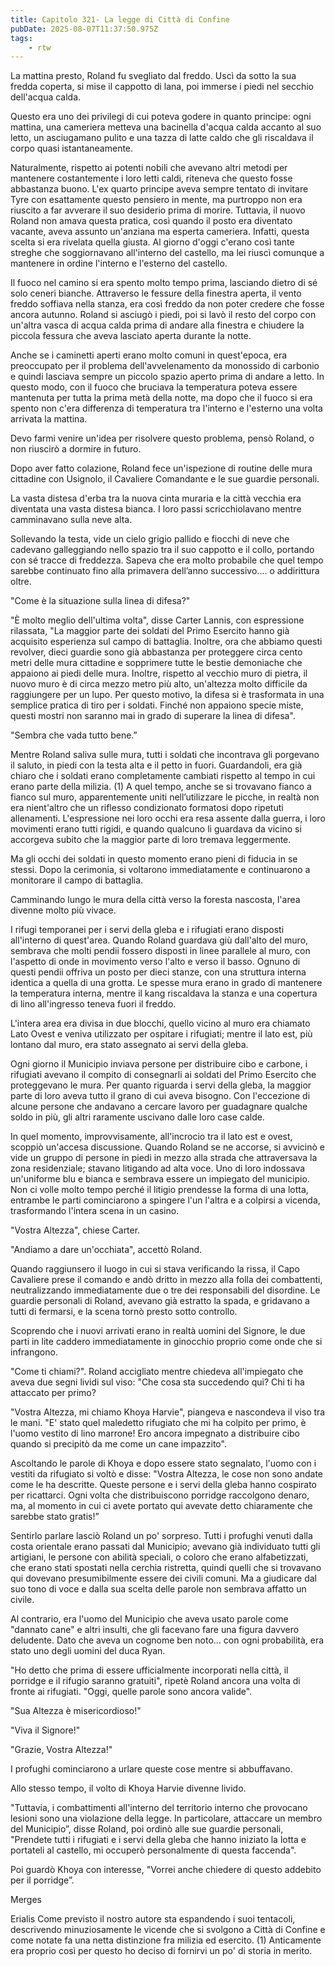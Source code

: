 ```yaml
---
title: Capitolo 321- La legge di Città di Confine
pubDate: 2025-08-07T11:37:50.975Z
tags:
    - rtw
---
```







La mattina presto, Roland fu svegliato dal freddo. Uscì da sotto la sua fredda coperta, si mise il cappotto di lana, poi immerse i piedi nel secchio dell'acqua calda.


Questo era uno dei privilegi di cui poteva godere in quanto principe: ogni mattina, una cameriera metteva una bacinella d'acqua calda accanto al suo letto, un asciugamano pulito e una tazza di latte caldo che gli riscaldava il corpo quasi istantaneamente.


Naturalmente, rispetto ai potenti nobili che avevano altri metodi per mantenere costantemente i loro letti caldi, riteneva che questo fosse abbastanza buono. L'ex quarto principe aveva sempre tentato di invitare Tyre con esattamente questo pensiero in mente, ma purtroppo non era riuscito a far avverare il suo desiderio prima di morire. Tuttavia, il nuovo Roland non amava questa pratica, così quando il posto era diventato vacante, aveva assunto un'anziana ma esperta cameriera. Infatti, questa scelta si era rivelata quella giusta. Al giorno d'oggi c'erano così tante streghe che soggiornavano all'interno del castello, ma lei riuscì comunque a mantenere in ordine l'interno e l'esterno del castello.


Il fuoco nel camino si era spento molto tempo prima, lasciando dietro di sé solo ceneri bianche. Attraverso le fessure della finestra aperta, il vento freddo soffiava nella stanza, era così freddo da non poter credere che fosse ancora autunno. Roland si asciugò i piedi, poi si lavò il resto del corpo con un'altra vasca di acqua calda prima di andare alla finestra e chiudere la piccola fessura che aveva lasciato aperta durante la notte.


Anche se i caminetti aperti erano molto comuni in quest'epoca, era preoccupato per il problema dell'avvelenamento da monossido di carbonio e quindi lasciava sempre un piccolo spazio aperto prima di andare a letto. In questo modo, con il fuoco che bruciava la temperatura poteva essere mantenuta per tutta la prima metà della notte, ma dopo che il fuoco si era spento non c'era differenza di temperatura tra l'interno e l'esterno una volta arrivata la mattina.


Devo farmi venire un'idea per risolvere questo problema, pensò Roland, o non riuscirò a dormire in futuro.


Dopo aver fatto colazione, Roland fece un'ispezione di routine delle mura cittadine con Usignolo, il Cavaliere Comandante e le sue guardie personali.


La vasta distesa d'erba tra la nuova cinta muraria e la città vecchia era diventata una vasta distesa bianca. I loro passi scricchiolavano mentre camminavano sulla neve alta.


Sollevando la testa, vide un cielo grigio pallido e fiocchi di neve che cadevano galleggiando nello spazio tra il suo cappotto e il collo, portando con sé tracce di freddezza. Sapeva che era molto probabile che quel tempo sarebbe continuato fino alla primavera dell’anno successivo.... o addirittura oltre.


"Come è la situazione sulla linea di difesa?"


"È molto meglio dell'ultima volta", disse Carter Lannis, con espressione rilassata, "La maggior parte dei soldati del Primo Esercito hanno già acquisito esperienza sul campo di battaglia. Inoltre, ora che abbiamo questi revolver, dieci guardie sono già abbastanza per proteggere circa cento metri delle mura cittadine e sopprimere tutte le bestie demoniache che appaiono ai piedi delle mura. Inoltre, rispetto al vecchio muro di pietra, il nuovo muro è di circa mezzo metro più alto, un'altezza molto difficile da raggiungere per un lupo. Per questo motivo, la difesa si è trasformata in una semplice pratica di tiro per i soldati. Finché non appaiono specie miste, questi mostri non saranno mai in grado di superare la linea di difesa".


"Sembra che vada tutto bene.”


Mentre Roland saliva sulle mura, tutti i soldati che incontrava gli porgevano il saluto, in piedi con la testa alta e il petto in fuori. Guardandoli, era già chiaro che i soldati erano completamente cambiati rispetto al tempo in cui erano parte della milizia. (1) A quel tempo, anche se si trovavano fianco a fianco sul muro, apparentemente uniti nell’utilizzare le picche, in realtà non era nient'altro che un riflesso condizionato formatosi dopo ripetuti allenamenti. L'espressione nei loro occhi era resa assente dalla guerra, i loro movimenti erano tutti rigidi, e quando qualcuno li guardava da vicino si accorgeva subito che la maggior parte di loro tremava leggermente.


Ma gli occhi dei soldati in questo momento erano pieni di fiducia in se stessi. Dopo la cerimonia, si voltarono immediatamente e continuarono a monitorare il campo di battaglia.


Camminando lungo le mura della città verso la foresta nascosta, l'area divenne molto più vivace.


I rifugi temporanei per i servi della gleba e i rifugiati erano disposti all'interno di quest'area. Quando Roland guardava giù dall'alto del muro, sembrava che molti pendii fossero disposti in linee parallele al muro, con l'aspetto di onde in movimento verso l'alto e verso il basso. Ognuno di questi pendii offriva un posto per dieci stanze, con una struttura interna identica a quella di una grotta. Le spesse mura erano in grado di mantenere la temperatura interna, mentre il kang riscaldava la stanza e una copertura di lino all'ingresso teneva fuori il freddo.


L'intera area era divisa in due blocchi, quello vicino al muro era chiamato Lato Ovest e veniva utilizzato per ospitare i rifugiati; mentre il lato est, più lontano dal muro, era stato assegnato ai servi della gleba.


Ogni giorno il Municipio inviava persone per distribuire cibo e carbone, i rifugiati avevano il compito di  consegnarli ai soldati del Primo Esercito che proteggevano le mura. Per quanto riguarda i servi della gleba, la maggior parte di loro aveva tutto il grano di cui aveva bisogno. Con l'eccezione di alcune persone che andavano a cercare lavoro per guadagnare qualche soldo in più, gli altri raramente uscivano dalle loro case calde.


In quel momento, improvvisamente, all'incrocio tra il lato est e ovest, scoppiò un'accesa discussione. Quando Roland se ne accorse, si avvicinò e vide un gruppo di persone in piedi in mezzo alla strada che attraversava la zona residenziale; stavano litigando ad alta voce. Uno di loro indossava un'uniforme blu e bianca e sembrava essere un impiegato del municipio. Non ci volle molto tempo perché il litigio prendesse la forma di una lotta, entrambe le parti cominciarono a spingere l'un l'altra e a colpirsi a vicenda, trasformando l'intera scena in un casino.


"Vostra Altezza", chiese Carter.


"Andiamo a dare un'occhiata", accettò Roland.


Quando raggiunsero il luogo in cui si stava verificando la rissa, il Capo Cavaliere prese il comando e andò dritto in mezzo alla folla dei combattenti, neutralizzando immediatamente due o tre dei responsabili del disordine. Le guardie personali di Roland, avevano già estratto la spada, e gridavano a tutti di fermarsi, e la scena tornò presto sotto controllo.


Scoprendo che i nuovi arrivati erano in realtà uomini del Signore, le due parti in lite caddero immediatamente in ginocchio proprio come onde che si infrangono.


"Come ti chiami?". Roland accigliato mentre chiedeva all'impiegato che aveva due segni lividi sul viso: "Che cosa sta succedendo qui? Chi ti ha attaccato per primo?


"Vostra Altezza, mi chiamo Khoya Harvie", piangeva e nascondeva il viso tra le mani. "E' stato quel maledetto rifugiato che mi ha colpito per primo, è l'uomo vestito di lino marrone! Ero ancora impegnato a distribuire cibo quando si precipitò da me come un cane impazzito".


Ascoltando le parole di Khoya e dopo essere stato segnalato, l'uomo con i vestiti da rifugiato si voltò e disse: "Vostra Altezza, le cose non sono andate come le ha descritte. Queste persone e i servi della gleba hanno cospirato per ricattarci. Ogni volta che distribuiscono porridge raccolgono denaro, ma, al momento in cui ci avete portato qui avevate detto chiaramente che sarebbe stato gratis!”


Sentirlo parlare lasciò Roland un po' sorpreso. Tutti i profughi venuti dalla costa orientale erano passati dal Municipio; avevano già individuato tutti gli artigiani, le persone con abilità speciali, o coloro che erano alfabetizzati, che erano stati spostati nella cerchia ristretta, quindi quelli che si trovavano qui dovevano presumibilmente essere dei civili comuni. Ma a giudicare dal suo tono di voce e dalla sua scelta delle parole non sembrava affatto un civile.


Al contrario, era l'uomo del Municipio che aveva usato parole come "dannato cane" e altri insulti, che gli facevano fare una figura davvero deludente. Dato che aveva un cognome ben noto... con ogni probabilità, era stato uno degli uomini del duca Ryan.


"Ho detto che prima di essere ufficialmente incorporati nella città, il porridge e il rifugio saranno gratuiti", ripetè Roland ancora una volta di fronte ai rifugiati. "Oggi, quelle parole sono ancora valide".


"Sua Altezza è misericordioso!"


"Viva il Signore!"


"Grazie, Vostra Altezza!"


I profughi cominciarono a urlare queste cose mentre si abbuffavano.


Allo stesso tempo, il volto di Khoya Harvie divenne livido.


"Tuttavia, i combattimenti all'interno del territorio interno che provocano lesioni sono una violazione della legge. In particolare, attaccare un membro del Municipio”, disse Roland, poi ordinò alle sue guardie personali, "Prendete tutti i rifugiati e i servi della gleba che hanno iniziato la lotta e portateli al castello, mi occuperò personalmente di questa faccenda".


Poi guardò Khoya con interesse, "Vorrei anche chiedere di questo addebito per il porridge”.






Merges


 Erialis Come previsto il nostro autore sta espandendo i suoi tentacoli, descrivendo minuziosamente le vicende che si svolgono a Città di Confine e come notate fa una netta distinzione fra milizia ed esercito. (1) Anticamente era proprio così per questo ho deciso di fornirvi un po' di storia in merito.




                                


                                



